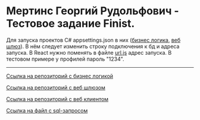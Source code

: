# Мертинс Георгий Рудольфович - Тестовое задание Finist.

Для запуска проектов C# appsettings.json в них ([бизнес логика](https://github.com/DaroBelli/FinistBusinessLogic/blob/master/appsettings.json), [веб шлюз](https://github.com/DaroBelli/FinistGateway/blob/master/appsettings.json)). В нём следует изменить строку подключения к бд и адреса запуска. В React нужно поменять в файле [url.js](https://github.com/DaroBelli/finist_web_client/blob/master/src/constants/url.js) адрес запуска. В тестовом примере у профилей пароль "1234".

---

[Ссылка на репозиторий с бизнес логикой](https://github.com/DaroBelli/FinistBusinessLogic)

[Ссылка на репозиторий с веб шлюзом](https://github.com/DaroBelli/FinistGateway)

[Ссылка на репозиторий с веб клиентом](https://github.com/DaroBelli/finist_web_client)

[Ссылка на файл с sql-запросом](https://github.com/DaroBelli/FinistBusinessLogic/blob/master/Создание%20таблицы.sql)
